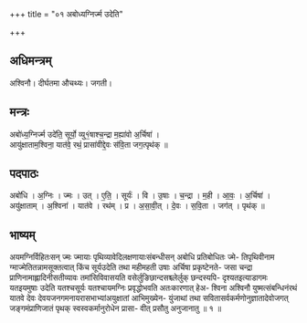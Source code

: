 +++
title = "०१ अबोध्यग्निर्ज्म उदेति"

+++
## अधिमन्त्रम्
अश्विनौ। दीर्घतमा औचथ्यः। जगती।

## मन्त्रः
अबो॑ध्य॒ग्निर्ज्म उदे॑ति॒ सूर्यो॒ व्यु१॒॑षाश्च॒न्द्रा म॒ह्या॑वो अ॒र्चिषा॑ ।  
आयु॑क्षाताम॒श्विना॒ यात॑वे॒ रथं॒ प्रासा॑वीद्दे॒वः स॑वि॒ता जग॒त्पृथ॑क् ॥

## पदपाठः
अबो॑धि । अ॒ग्निः । ज्मः । उत् । ए॒ति॒ । सूर्यः॑ । वि । उ॒षाः । च॒न्द्रा । म॒ही । आ॒वः॒ । अ॒र्चिषा॑ ।  
अयु॑क्षाताम् । अ॒श्विना॑ । यात॑वे । रथ॑म् । प्र । अ॒सा॒वी॒त् । दे॒वः । स॒वि॒ता । जग॑त् । पृथ॑क् ॥

## भाष्यम्
अयमग्निर्विहितःसन् ज्मः ज्मायाः पृथिव्यावेदिलक्षणायाःसंबन्धीसन् अबोधि प्रतिबोधितः ज्मे- तिपृथिवीनाम ग्माज्मेतितन्नामसूक्तत्वात् किंच सूर्यउदेति तथा महीमहती उषाः अर्चिषा प्रकृष्टेनते- जसा चन्द्रा प्राणिनामाह्लादिनीसतीव्यावः तमांसिविवासयति वसेर्लुङिछान्दसश्च्लेर्लुक् छन्दस्यपि- दृश्यतइत्याडागमः यतइयमुषाः उदेति यतश्चसूर्यः यतश्चायमग्निः प्रवृद्धोभवति अतःकारणात् हेअ- श्विना अश्विनौ युष्मत्संबन्धिनंरथं यातवे देवः देवयजनगमनायरासभाभ्यांअयुक्षातां आभिमुख्येन- युंजाथां तथा सवितासर्वकर्मणोनुज्ञातादेवोजगत् जङ्गमंप्राणिजातं पृथक् स्वस्वकर्मानुरोधेन प्रासा- वीत् प्रसौतु अनुजानातु ॥ १ ॥